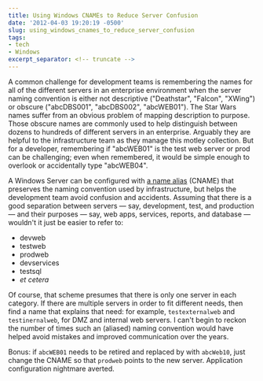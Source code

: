 ```yaml
---
title: Using Windows CNAMEs to Reduce Server Confusion
date: '2012-04-03 19:20:19 -0500'
slug: using_windows_cnames_to_reduce_server_confusion
tags:
- tech
- Windows
excerpt_separator: <!-- truncate -->
---
```


A common challenge for development teams is remembering the names for all of the
different servers in an enterprise environment  when the server naming
convention is either not descriptive ("Deathstar", "Falcon", "XWing") or obscure
("abcDBS001", "abcDBS002", "abcWEB01"). The Star Wars names suffer from an
obvious problem of mapping description to purpose. Those obscure names are
commonly used to help distinguish between dozens to hundreds of different
servers in an enterprise. Arguably they are helpful to the infrastructure team
as they manage this motley collection. But for a developer, remembering if
"abcWEB01" is the test web server or prod can be challenging; even when
remembered, it would be simple enough to overlook or accidentally type
"abcWEB04".

<!-- truncate -->

A Windows Server can be configured with [a name
alias](https://learn.microsoft.com/en-us/previous-versions/windows/it-pro/windows-server-2003/cc776292(v=ws.10))
(CNAME) that preserves the naming convention used by infrastructure, but helps
the development team avoid confusion and accidents. Assuming that there is a
good separation between servers &mdash; say, development, test, and production
&mdash; and their purposes &mdash; say, web apps, services, reports, and
database &mdash; wouldn't it just be easier to refer to:

* devweb
* testweb
* prodweb
* devservices
* testsql
* _et cetera_

Of course, that scheme presumes that there is only one server in each category.
If there are multiple servers in order to fit different needs, then find a name
that explains that need: for example, `testexternalweb` and `testinernalweb`, for
DMZ and internal web servers. I can't begin to reckon the number of times such
an (aliased) naming convention would have helped avoid mistakes and improved
communication over the years.

Bonus: if `abcWEB01` needs to be retired and replaced by with `abcWeb10`, just
change the CNAME so that `prodweb` points to the new server. Application
configuration nightmare averted.
